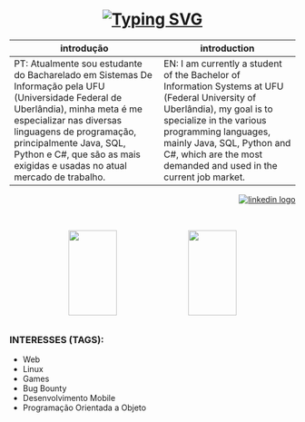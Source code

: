 <h1 align="center">
   <a href="https://git.io/typing-svg"><img src="https://readme-typing-svg.demolab.com?font=Fira+Code&pause=1000&color=F7F7F7&width=117&height=40&lines=Welcome!;Bem+Vindo!" alt="Typing SVG" /></a></h1>
  
  | introdução | introduction |
  | - | - |
  | PT: Atualmente sou estudante do Bacharelado em Sistemas De Informação pela UFU (Universidade Federal de Uberlândia), minha meta é me especializar nas diversas linguagens de programação, principalmente Java, SQL, Python e C#, que são as mais exigidas e usadas no atual mercado de trabalho. | EN: I am currently a student of the Bachelor of Information Systems at UFU (Federal University of Uberlândia), my goal is to specialize in the various programming languages, mainly Java, SQL, Python and C#, which are the most demanded and used in the current job market. |
  
 </div > 
 
   <div align="right">
  <a href="https://www.linkedin.com/in/augusto-barbosa-769602194/" target="_blank">
    <img src="https://img.shields.io/badge/-LinkedIn-%230077B5?style=for-the-badge&logo=linkedin&logoColor=white" alt="linkedin logo"  />
  </a>
      
</div>
      
  ##
  
  <br clear="both">

<div align="center">  
  <img width="41%" height="150px" src="https://github-readme-stats-git-masterrstaa-rickstaa.vercel.app/api?username=supp3rguto&theme=tokyonight" /> 
  <img width="41%" height="150px" src="https://github-readme-stats.vercel.app/api/top-langs/?username=supp3rguto&theme=tokyonight" />
</div>


  ##
  
  ### INTERESSES (TAGS):

- Web
- Linux
- Games
- Bug Bounty
- Desenvolvimento Mobile
- Programação Orientada a Objeto
